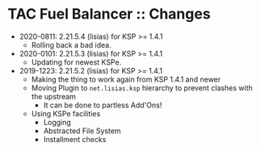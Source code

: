 # TAC Fuel Balancer :: Changes 

* 2020-0811: 2.21.5.4 (lisias) for KSP >= 1.4.1
	+ Rolling back a bad idea. 
* 2020-0101: 2.21.5.3 (lisias) for KSP >= 1.4.1
	+ Updating for newest KSPe.
* 2019-1223: 2.21.5.2 (lisias) for KSP >= 1.4.1
	+ Making the thing to work again from KSP 1.4.1 and newer
	+ Moving Plugin to `net.lisias.ksp` hierarchy to prevent clashes with the upstream
		- It can be done to partless Add'Ons!
	+ Using KSPe facilities
		- Logging
		- Abstracted File System
		- Installment checks
